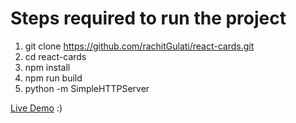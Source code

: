 # Steps required to run the project 
1) git clone https://github.com/rachitGulati/react-cards.git
2) cd react-cards
3) npm install
4) npm run build
5) python -m SimpleHTTPServer

[Live Demo](http://codepen.io/rachitgulati26/pen/aWbgZM) :)
